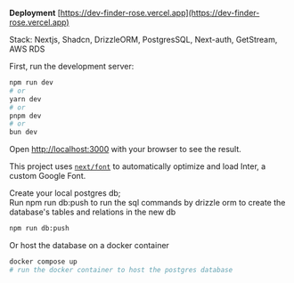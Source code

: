 <!--
██████╗ ██████╗ ██   ██╗ █████ ██  ███  ██╗ ██████╗ ██████╗██████╗ 
██╔══██╗██╔══╗  ██╔══██╗╚██╗ ╔╝██╔═██║█ ██  ██╔══██╗██╔══╗ ██╔═══█ 
██   ██╔██████╔╝██   ██╔╝████╔╝██  ██╗█ ██  ██   ██╔██████╔██████╗ 
██╔══██╗██╔══╗   ██╔██╗  ██╔╝  ██╔═██║ ███  ██╔══██╗██╔══╗ ██╔█══╝ 
██████╔╝██████╔╝  ██╔╝   ██║   ██  ██   ██╗ ██████╔╝██████╔██╗ ██  
╚═════╝ ╚═════╝ ╚═════╝    ╚═╝   ╚══════╝╚══════╝╚══════╝ -->


**Deployment** [https://dev-finder-rose.vercel.app](https://dev-finder-rose.vercel.app)  
    
Stack: Nextjs, Shadcn, DrizzleORM, PostgresSQL, Next-auth, GetStream, AWS RDS   
    
First, run the development server:

```bash
npm run dev
# or
yarn dev
# or
pnpm dev
# or
bun dev
```

Open [http://localhost:3000](http://localhost:3000) with your browser to see the result.

This project uses [`next/font`](https://nextjs.org/docs/basic-features/font-optimization) to automatically optimize and load Inter, a custom Google Font.

Create your local postgres db;   
Run npm run db:push to run the sql commands by drizzle orm to create the database's tables and relations in the new db  

```bash
npm run db:push
```

Or host the database on a docker container  
```bash
docker compose up
# run the docker container to host the postgres database
```